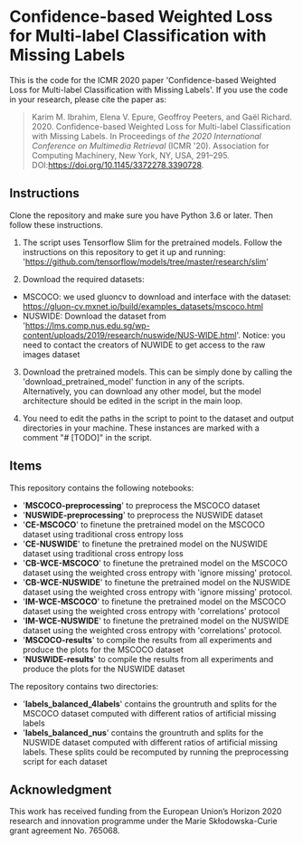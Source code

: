 # Confidence-based Weighted Loss for Multi-label Classification with Missing Labels
This is the code for the ICMR 2020 paper 'Confidence-based Weighted Loss for Multi-label Classification with Missing Labels'. If you use the code in your research, please cite the paper as:

> Karim M. Ibrahim, Elena V. Epure, Geoffroy Peeters, and Gaël Richard. 2020. Confidence-based Weighted Loss for Multi-label Classification with Missing Labels. In Proceedings of *the 2020 International Conference on Multimedia Retrieval* (ICMR '20). Association for Computing Machinery, New York, NY, USA, 291–295. DOI:https://doi.org/10.1145/3372278.3390728.

## Instructions

Clone the repository and make sure you have Python 3.6 or later. Then follow these instructions.

1. The script uses Tensorflow Slim for the pretrained models. Follow the instructions on this repository to get it up and running: 'https://github.com/tensorflow/models/tree/master/research/slim' 

2. Download the required datasets: 
- MSCOCO: we used gluoncv to download and interface with the dataset:  https://gluon-cv.mxnet.io/build/examples_datasets/mscoco.html
- NUSWIDE: Download the dataset from 'https://lms.comp.nus.edu.sg/wp-content/uploads/2019/research/nuswide/NUS-WIDE.html'. Notice: you need to contact the creators of NUWIDE to get access to the raw images dataset

3. Download the pretrained models. This can be simply done by calling the 'download_pretrained_model' function in any of the scripts. Alternatively, you can download any other model, but the model architecture should be edited in the script in the main loop. 

4. You need to edit the paths in the script to point to the dataset and output directories in your machine. These instances are marked with a comment "# [TODO]" in the script. 

## Items 
This repository contains the following notebooks: 
- '**MSCOCO-preprocessing**' to preprocess the MSCOCO dataset
- '**NUSWIDE-preprocessing**' to preprocess the NUSWIDE dataset
- '**CE-MSCOCO**' to finetune the pretrained model on the MSCOCO dataset using traditional cross entropy loss
- '**CE-NUSWIDE**' to finetune the pretrained model on the NUSWIDE dataset using traditional cross entropy loss
- '**CB-WCE-MSCOCO**' to finetune the pretrained model on the MSCOCO dataset using the weighted cross entropy with 'ignore missing' protocol.
- '**CB-WCE-NUSWIDE**' to finetune the pretrained model on the NUSWIDE dataset using the weighted cross entropy with 'ignore missing' protocol.
- '**IM-WCE-MSCOCO**' to finetune the pretrained model on the MSCOCO dataset using the weighted cross entropy with 'correlations' protocol
- '**IM-WCE-NUSWIDE**' to finetune the pretrained model on the NUSWIDE dataset using the weighted cross entropy with 'correlations' protocol. 
- '**MSCOCO-results**' to compile the results from all experiments and produce the plots for the MSCOCO dataset
- '**NUSWIDE-results**' to compile the results from all experiments and produce the plots for the NUSWIDE dataset

The repository contains two directories: 
- '**labels_balanced_4labels**' contains the grountruth and splits for the MSCOCO dataset computed with different ratios of artificial missing labels
- '**labels_balanced_nus**' contains the grountruth and splits for the NUSWIDE dataset computed with different ratios of artificial missing labels.
These splits could be recomputed by running the preprocessing script for each dataset 


## Acknowledgment
This work has received funding from the European Union’s Horizon 2020 research and innovation programme under the Marie Skłodowska-Curie grant agreement No. 765068.
